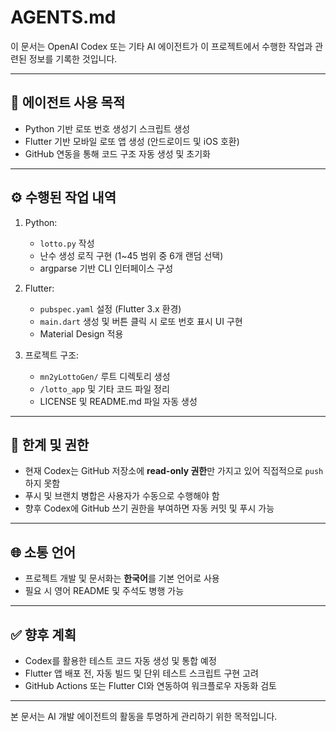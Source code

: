 # AGENTS.md

이 문서는 OpenAI Codex 또는 기타 AI 에이전트가 이 프로젝트에서 수행한 작업과 관련된 정보를 기록한 것입니다.

---

## 🎯 에이전트 사용 목적

- Python 기반 로또 번호 생성기 스크립트 생성
- Flutter 기반 모바일 로또 앱 생성 (안드로이드 및 iOS 호환)
- GitHub 연동을 통해 코드 구조 자동 생성 및 초기화

---

## ⚙️ 수행된 작업 내역

1. Python:
   - `lotto.py` 작성
   - 난수 생성 로직 구현 (1~45 범위 중 6개 랜덤 선택)
   - argparse 기반 CLI 인터페이스 구성

2. Flutter:
   - `pubspec.yaml` 설정 (Flutter 3.x 환경)
   - `main.dart` 생성 및 버튼 클릭 시 로또 번호 표시 UI 구현
   - Material Design 적용

3. 프로젝트 구조:
   - `mn2yLottoGen/` 루트 디렉토리 생성
   - `/lotto_app` 및 기타 코드 파일 정리
   - LICENSE 및 README.md 파일 자동 생성

---

## 🔐 한계 및 권한

- 현재 Codex는 GitHub 저장소에 **read-only 권한**만 가지고 있어 직접적으로 `push`하지 못함
- 푸시 및 브랜치 병합은 사용자가 수동으로 수행해야 함
- 향후 Codex에 GitHub 쓰기 권한을 부여하면 자동 커밋 및 푸시 가능

---

## 🌐 소통 언어

- 프로젝트 개발 및 문서화는 **한국어**를 기본 언어로 사용
- 필요 시 영어 README 및 주석도 병행 가능

---

## ✅ 향후 계획

- Codex를 활용한 테스트 코드 자동 생성 및 통합 예정
- Flutter 앱 배포 전, 자동 빌드 및 단위 테스트 스크립트 구현 고려
- GitHub Actions 또는 Flutter CI와 연동하여 워크플로우 자동화 검토

---

본 문서는 AI 개발 에이전트의 활동을 투명하게 관리하기 위한 목적입니다.
